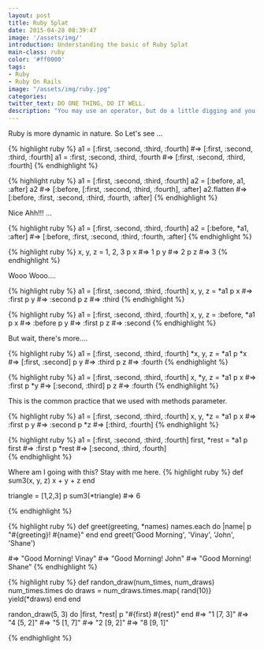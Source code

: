 ```yaml
---
layout: post
title: Ruby Splat
date: 2015-04-28 08:39:47
image: '/assets/img/'
introduction: Understanding the basic of Ruby Splat
main-class: ruby
color: '#ff0000'
tags:
- Ruby
- Ruby On Rails
image: "/assets/img/ruby.jpg"
categories:
twitter_text: DO ONE THING, DO IT WELL.
description: "You may use an operator, but do a little digging and you'll find that you've only been scratching the surface of what it's capable of. The humble splat operator (* and **) is a great example."
---
```


Ruby is more dynamic in nature. So Let's see ...

{% highlight ruby %}
a1 = [:first, :second, :third, :fourth]  #=> [:first, :second, :third, :fourth]
a1 = :first, :second, :third, :fourth    #=> [:first, :second, :third, :fourth]
{% endhighlight %}


{% highlight ruby %}
a1 = [:first, :second, :third, :fourth]
a2 = [:before, a1, :after]
a2  #=> [:before, [:first, :second, :third, :fourth], :after]
a2.flatten  #=> [:before, :first, :second, :third, :fourth, :after]
{% endhighlight %}

Nice Ahh!!! ...

{% highlight ruby %}
a1 = [:first, :second, :third, :fourth]
a2 = [:before, *a1, :after]
 #=> [:before, :first, :second, :third, :fourth, :after]
{% endhighlight %}


{% highlight ruby %}
x, y, z = 1, 2, 3
p x #=> 1 
p y #=> 2
p z #=> 3
{% endhighlight %}

Wooo Wooo....

{% highlight ruby %}
a1 = [:first, :second, :third, :fourth]
x, y, z = *a1
p x #=> :first
p y #=> :second
p z #=> :third
{% endhighlight %}

                                                                       
{% highlight ruby %}
a1 = [:first, :second, :third, :fourth]
x, y, z = :before, *a1
p x #=> :before 
p y #=> :first
p z #=> :second 
{% endhighlight %}

But wait, there's more.... 
       
{% highlight ruby %}
a1 = [:first, :second, :third, :fourth]
*x, y, z =  *a1
p *x #=> [:first, :second]
p y  #=> :third
p z  #=> :fourth
{% endhighlight %}

{% highlight ruby %}
a1 = [:first, :second, :third, :fourth]
x, *y, z =  *a1
p x  #=> :first
p *y #=> [:second, :third]
p z  #=> :fourth
{% endhighlight %}

This is the common practice that we used with methods parameter.

{% highlight ruby %}
a1 = [:first, :second, :third, :fourth]
x, y, *z =  *a1
p x  #=> :first 
p y  #=> :second
p *z #=> [:third, :fourth]
{% endhighlight %}

{% highlight ruby %}
a1 = [:first, :second, :third, :fourth]
first, *rest = *a1
p first #=> :first
p *rest #=> [:second, :third, :fourth]    
{% endhighlight %}

Where am I going with this? Stay with me here.
{% highlight ruby %}
def sum3(x, y, z)
  x + y + z
end

triangle = [1,2,3]
p sum3(*triangle) #=> 6

{% endhighlight %}


{% highlight ruby %}
def greet(greeting, *names)
  names.each do |name|
    p "#{greeting}! #{name}"
  end
end
greet('Good Morning', 'Vinay', 'John', 'Shane')

#=> "Good Morning! Vinay"
#=> "Good Morning! John"
#=> "Good Morning! Shane"
{% endhighlight %}

{% highlight ruby %}
def randon_draw(num_times, num_draws)
  num_times.times do
    draws = num_draws.times.map{ rand(10)}
    yield(*draws)
  end
end

randon_draw(5, 3) do |first, *rest|
  p "#{first} #{rest}"
end
#=> "1 [7, 3]"
#=> "4 [5, 2]"
#=> "5 [1, 7]"
#=> "2 [9, 2]"
#=> "8 [9, 1]"

{% endhighlight %}
